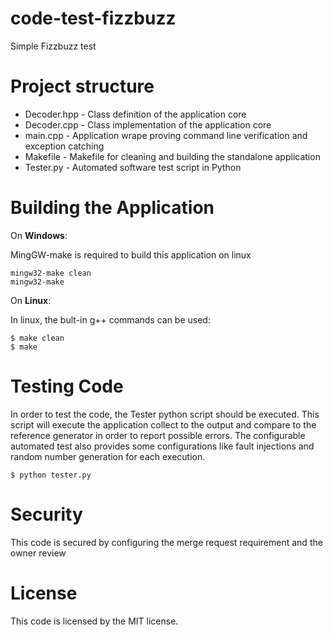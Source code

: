# code-test-fizzbuzz
Simple Fizzbuzz test

# Project structure
- Decoder.hpp - Class definition of the application core
- Decoder.cpp - Class implementation of the application core
- main.cpp - Application wrape proving command line verification and exception catching
- Makefile - Makefile for cleaning and building the standalone application 
- Tester.py - Automated software test script in Python 

# Building the Application

On **Windows**:

MingGW-make is required to build this application on linux

```
mingw32-make clean
mingw32-make 
```

On **Linux**:

In linux, the bult-in g++ commands can be used:

```
$ make clean
$ make 
```

# Testing Code

In order to test the code, the Tester python script should be executed.
This script will execute the application collect to the output and compare to
the reference generator in order to report possible errors. The configurable 
automated test also provides some configurations like fault injections and random 
number generation for each execution.

```
$ python tester.py 
```

# Security

This code is secured by configuring the merge request requirement and the owner review

# License

This code is licensed by the MIT license.
